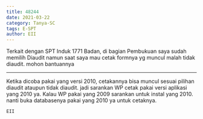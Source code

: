 ```yaml
---
title: 48244
date: 2021-03-22
category: Tanya-SC
tags: E-SPT
author: EII
---
```


Terkait dengan SPT Induk 1771 Badan, di bagian Pembukuan saya sudah memilih Diaudit namun saat saya mau cetak formnya yg muncul malah tidak diaudit. mohon bantuannya

---

Ketika dicoba pakai yang versi 2010, cetakannya bisa muncul sesuai pilihan diaudit ataupun tidak diaudit. jadi sarankan WP cetak pakai versi aplikasi yang 2010 ya. Kalau WP pakai yang 2009 sarankan untuk instal yang 2010. nanti buka databasenya pakai yang 2010 ya untuk cetaknya.

`EII`
